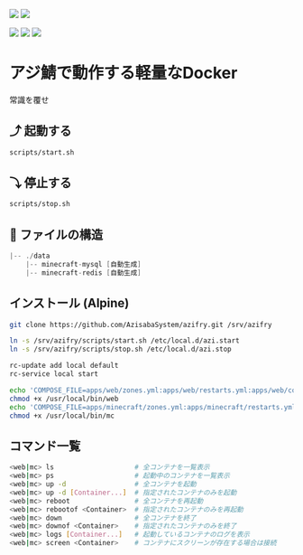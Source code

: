 [![](https://badgen.net/twitter/follow/AzisabaNetwork?icon=twitter)](https://twitter.com/AzisabaNetwork)
[![](https://discordapp.com/api/guilds/357134045328572418/widget.png)](https://discord.gg/seheC2W)

[![](https://badgen.net/github/license/AzisabaSystem/azifry?icon=libraries)](LICENSE)
[![](https://badgen.net/github/checks/AzisabaSystem/azifry?icon=github)](https://github.com/AzisabaSystem/azifry/actions)
[![](https://badgen.net/dependabot/AzisabaSystem/azifry?icon=dependabot)](https://app.dependabot.com/accounts/AzisabaSystem/repos/227227452)

# アジ鯖で動作する軽量なDocker
常識を覆せ

## ⤴ 起動する
```bash
scripts/start.sh
```

## ⤵ 停止する
```bash
scripts/stop.sh
```

## 🔌 ファイルの構造
```go
|-- ./data
    |-- minecraft-mysql [自動生成]
    |-- minecraft-redis [自動生成]
```

## インストール (Alpine)
```bash
git clone https://github.com/AzisabaSystem/azifry.git /srv/azifry

ln -s /srv/azifry/scripts/start.sh /etc/local.d/azi.start
ln -s /srv/azifry/scripts/stop.sh /etc/local.d/azi.stop

rc-update add local default
rc-service local start

echo 'COMPOSE_FILE=apps/web/zones.yml:apps/web/restarts.yml:apps/web/compose.yml DIR=/srv/azifry bash /srv/azifry/scripts/command.sh $@' > /usr/local/bin/web
chmod +x /usr/local/bin/web
echo 'COMPOSE_FILE=apps/minecraft/zones.yml:apps/minecraft/restarts.yml:apps/minecraft/compose.yml DIR=/srv/azifry bash /srv/azifry/scripts/command.sh $@' > /usr/local/bin/mc
chmod +x /usr/local/bin/mc
```

## コマンド一覧
```bash
<web|mc> ls                    # 全コンテナを一覧表示
<web|mc> ps                    # 起動中のコンテナを一覧表示
<web|mc> up -d                 # 全コンテナを起動
<web|mc> up -d [Container...]  # 指定されたコンテナのみを起動
<web|mc> reboot                # 全コンテナを再起動
<web|mc> rebootof <Container>  # 指定されたコンテナのみを再起動
<web|mc> down                  # 全コンテナを終了
<web|mc> downof <Container>    # 指定されたコンテナのみを終了
<web|mc> logs [Container...]   # 起動しているコンテナのログを表示
<web|mc> screen <Container>    # コンテナにスクリーンが存在する場合は接続
```
